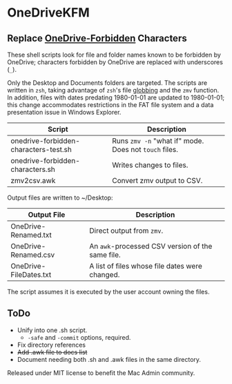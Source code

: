 # OneDriveKFM
## Replace [OneDrive-Forbidden](https://support.microsoft.com/en-us/office/restrictions-and-limitations-in-onedrive-and-sharepoint-64883a5d-228e-48f5-b3d2-eb39e07630fa) Characters

These shell scripts look for file and folder names known to be forbidden by OneDrive; characters forbidden by OneDrive are replaced with underscores (`_`). 

Only the Desktop and Documents folders are targeted.  The scripts are written in `zsh`, taking advantage of `zsh`'s file [globbing](https://en.wikipedia.org/wiki/Glob_(programming)) and the `zmv` function. In addition, files with dates predating 1980-01-01 are updated to 1980-01-01; this change accommodates restrictions in the FAT file system and a data presentation issue in Windows Explorer.

| Script | Description |
|---|---|
| onedrive-forbidden-characters-test.sh | Runs `zmv -n` "what if" mode. Does not `touch` files. |
| onedrive-forbidden-characters.sh | Writes changes to files. |
| zmv2csv.awk | Convert zmv output to CSV. |

Output files are written to ~/Desktop:

| Output File | Description |
|---|---|
| OneDrive-Renamed.txt | Direct output from `zmv`. |
| OneDrive-Renamed.csv | An `awk`-processed CSV version of the same file. |
| OneDrive-FileDates.txt | A list of files whose file dates were changed. |

The script assumes it is executed by the user account owning the files.

## ToDo
* Unify into one .sh script.
  - `-safe` and `-commit` options, required.
* Fix directory references
* ~~Add .awk file to docs list~~
* Document needing both .sh and .awk files in the same directory.
 

Released under MIT license to benefit the Mac Admin community.

